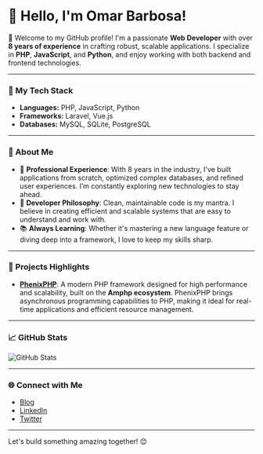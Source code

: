 # 👋 Hello, I'm Omar Barbosa!

🎉 Welcome to my GitHub profile! I'm a passionate **Web Developer** with over **8 years of experience** in crafting robust, scalable applications. I specialize in **PHP**, **JavaScript**, and **Python**, and enjoy working with both backend and frontend technologies.

---

### 🔧 My Tech Stack
- **Languages:** PHP, JavaScript, Python
- **Frameworks:** Laravel, Vue.js
- **Databases:** MySQL, SQLite, PostgreSQL

---

### 🚀 About Me
- 💼 **Professional Experience**: With 8 years in the industry, I've built applications from scratch, optimized complex databases, and refined user experiences. I’m constantly exploring new technologies to stay ahead.
- 🎨 **Developer Philosophy**: Clean, maintainable code is my mantra. I believe in creating efficient and scalable systems that are easy to understand and work with.
- 📚 **Always Learning**: Whether it's mastering a new language feature or diving deep into a framework, I love to keep my skills sharp.

---

### 🌟 Projects Highlights
- **[PhenixPHP](https://phenix.omarbarbosa.com)**: A modern PHP framework designed for high performance and scalability, built on the **Amphp ecosystem**. PhenixPHP brings asynchronous programming capabilities to PHP, making it ideal for real-time applications and efficient resource management.

---

### 📈 GitHub Stats
![GitHub Stats](https://github-readme-stats.vercel.app/api?username=barbosa89&show_icons=true&theme=tokyonight)

---

### 🌐 Connect with Me
- [Blog](https://omarbarbosa.com)
- [LinkedIn](https://www.linkedin.com/in/omar-andres-barbosa-ortiz)
- [Twitter](https://twitter.com/barbosa89)

---

Let's build something amazing together! 😊


<!--
**barbosa89/barbosa89** is a ✨ _special_ ✨ repository because its `README.md` (this file) appears on your GitHub profile.

Here are some ideas to get you started:

- 🔭 I’m currently working on ...
- 🌱 I’m currently learning ...
- 👯 I’m looking to collaborate on ...
- 🤔 I’m looking for help with ...
- 💬 Ask me about ...
- 📫 How to reach me: ...
- 😄 Pronouns: ...
- ⚡ Fun fact: ...
-->

